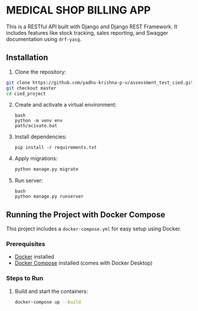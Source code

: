 # **MEDICAL SHOP BILLING APP**

This is a RESTful API built with Django and Django REST Framework. It includes features like stock tracking, sales reporting, and Swagger documentation using `drf-yasg`.

## Installation


1. Clone the repository:

```bash
git clone https://github.com/yadhu-krishna-p-v/assessment_test_cied.git
git checkout master
cd cied_project
```

2. Create and activate a virtual environment:

   ```
   bash
   python -m venv env
   path/acivate.bat
   ```
3. Install dependencies:

   ```
   pip install -r requirements.txt
   ```
4. Apply migrations:

   ```bash
   python manage.py migrate
   ```
5. Run server:

   ```
   bash
   python manage.py runserver
   ```


## Running the Project with Docker Compose

This project includes a `docker-compose.yml` for easy setup using Docker.

### Prerequisites

- [Docker](https://docs.docker.com/get-docker/) installed
- [Docker Compose](https://docs.docker.com/compose/) installed (comes with Docker Desktop)

### Steps to Run

1. Build and start the containers:
   ```bash
   docker-compose up --build
   ```
